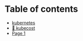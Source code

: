 # Table of contents

* [kubernetes](README.md)
* [💸 kubecost](kubecost/readme.md)
* [Page 1](page-1.md)
